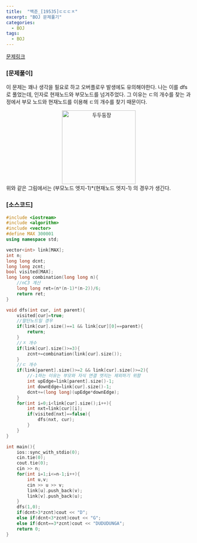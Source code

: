 ```yaml
---
title:  "백준_[19535]ㄷㄷㄷㅈ"
excerpt: "BOJ 문제풀기"
categories:
  - BOJ
tags:
  - BOJ
---
```

[문제링크](https://www.acmicpc.net/problem/19535)
### [문제풀이]
이 문제는 꽤나 생각을 필요로 하고 오버플로우 발생에도 유의해야한다. 나는 이를 dfs로 풀었는데, 인자로 현재노드와 부모노드를 넘겨주었다. 그 이유는 ㄷ의 개수를 찾는 과정에서 부모 노드와 현재노드를 이용해 ㄷ의 개수를 찾기 때문이다.  
<div style="text-align: center;">
    <img width="200" alt="두두둥장" src="https://user-images.githubusercontent.com/63391675/107783995-4415e000-6d8e-11eb-931f-02d752afb2ef.png">
</div>
위와 같은 그림에서는 (부모노드 엣지-1)*(현재노드 엣지-1) 의 경우가 생긴다.

### [소스코드]
~~~cpp
#include <iostream>
#include <algorithm>
#include <vector>
#define MAX 300001
using namespace std;

vector<int> link[MAX];
int n;
long long dcnt;
long long zcnt;
bool visited[MAX];
long long combination(long long n){
    //nC3 계산
    long long ret=(n*(n-1)*(n-2))/6;
    return ret;
}

void dfs(int cur, int parent){
    visited[cur]=true;
    //말단노드일 경우
    if(link[cur].size()==1 && link[cur][0]==parent){
        return;
    }
    //ㅈ 개수
    if(link[cur].size()>=3){
        zcnt+=combination(link[cur].size());
    }
    //ㄷ 개수
    if(link[parent].size()>=2 && link[cur].size()>=2){
        //-1하는 이유는 부모와 자식 연결 엣지는 제외하기 위함
        int upEdge=link[parent].size()-1;
        int downEdge=link[cur].size()-1;
        dcnt+=(long long)(upEdge*downEdge);
    }
    for(int i=0;i<link[cur].size();i++){
        int nxt=link[cur][i];
        if(visited[nxt]==false){
            dfs(nxt, cur);
        }
    }
}

int main(){
    ios::sync_with_stdio(0);
    cin.tie(0);
    cout.tie(0);
    cin >> n;
    for(int i=1;i<=n-1;i++){
        int u,v;
        cin >> u >> v;
        link[u].push_back(v);
        link[v].push_back(u);
    }
    dfs(1,0);
    if(dcnt>3*zcnt)cout << "D";
    else if(dcnt<3*zcnt)cout << "G";
    else if(dcnt==3*zcnt)cout << "DUDUDUNGA";
    return 0;
}
~~~